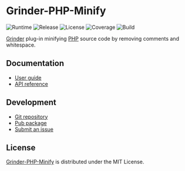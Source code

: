 # Grinder-PHP-Minify
![Runtime](https://img.shields.io/badge/dart-%3E%3D2.7-brightgreen.svg) ![Release](https://img.shields.io/pub/v/grinder_php_minify.svg) ![License](https://img.shields.io/badge/license-MIT-blue.svg) ![Coverage](https://coveralls.io/repos/github/cedx/grinder-php-minify/badge.svg) ![Build](https://github.com/cedx/grinder-php-minify/workflows/build/badge.svg)

[Grinder](https://pub.dev/packages/grinder) plug-in minifying [PHP](https://www.php.net) source code by removing comments and whitespace.

## Documentation
- [User guide](https://dev.belin.io/grinder-php-minify)
- [API reference](https://pub.dev/documentation/grinder_php_minify)

## Development
- [Git repository](https://github.com/cedx/grinder-php-minify)
- [Pub package](https://pub.dev/packages/grinder_php_minify)
- [Submit an issue](https://github.com/cedx/grinder-php-minify/issues)

## License
[Grinder-PHP-Minify](https://dev.belin.io/grinder-php-minify) is distributed under the MIT License.
